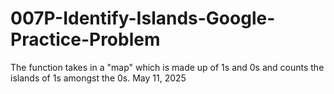 # 007P-Identify-Islands-Google-Practice-Problem
The function takes in a "map" which is made up of 1s and 0s and counts the islands of 1s amongst the 0s. May ‎11, ‎2025
